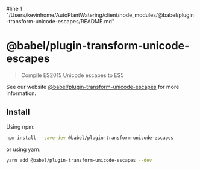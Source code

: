 #line 1 "/Users/kevinhome/AutoPlantWatering/client/node_modules/@babel/plugin-transform-unicode-escapes/README.md"
# @babel/plugin-transform-unicode-escapes

> Compile ES2015 Unicode escapes to ES5

See our website [@babel/plugin-transform-unicode-escapes](https://babeljs.io/docs/babel-plugin-transform-unicode-escapes) for more information.

## Install

Using npm:

```sh
npm install --save-dev @babel/plugin-transform-unicode-escapes
```

or using yarn:

```sh
yarn add @babel/plugin-transform-unicode-escapes --dev
```
